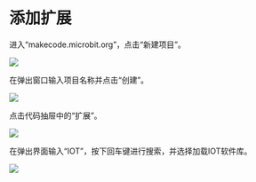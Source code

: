 ﻿---
sidebar_position: 5
sidebar_label: 添加软件库
---

# 添加扩展

进入“makecode.microbit.org”，点击“新建项目”。

![](https://wiki-media-ef.oss-cn-hongkong.aliyuncs.com/docs/microbit/interesting-case/microbit-smart-climate-kit/关于智能气候套装/images/smart-weather-station-kit-add-extension-01.png)

在弹出窗口输入项目名称并点击“创建”。

![](https://wiki-media-ef.oss-cn-hongkong.aliyuncs.com/docs/microbit/interesting-case/microbit-smart-climate-kit/关于智能气候套装/images/smart-weather-station-kit-add-extension-02.png)

点击代码抽屉中的“扩展”。

![](https://wiki-media-ef.oss-cn-hongkong.aliyuncs.com/docs/microbit/interesting-case/microbit-smart-climate-kit/关于智能气候套装/images/smart-weather-station-kit-add-extension-03.png)

在弹出界面输入“IOT”，按下回车键进行搜索，并选择加载IOT软件库。

![](https://wiki-media-ef.oss-cn-hongkong.aliyuncs.com/docs/microbit/interesting-case/microbit-smart-climate-kit/关于智能气候套装/images/smart-weather-station-kit-add-extension-04.png)
